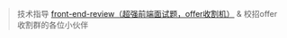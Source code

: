 > 技术指导 [front-end-review（超强前端面试题，offer收割机）](https://github.com/FangzhouSu/front-end-interview) & 校招offer收割群的各位小伙伴

